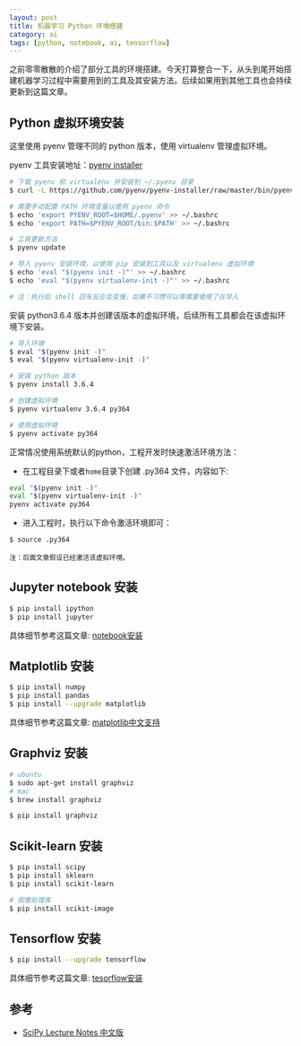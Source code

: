 ```yaml
---
layout: post
title: 机器学习 Python 环境搭建
category: ai
tags: [python, notebook, ai, tensorflow]
---
```




之前零零散散的介绍了部分工具的环境搭建。今天打算整合一下，从头到尾开始搭建机器学习过程中需要用到的工具及其安装方法。后续如果用到其他工具也会持续更新到这篇文章。



## Python 虚拟环境安装

这里使用 pyenv 管理不同的 python 版本，使用 virtualenv  管理虚拟环境。

pyenv 工具安装地址：[pyenv installer](https://github.com/pyenv/pyenv-installer)

~~~sh
# 下载 pyenv 和 virtualenv 并安装到 ~/.pyenv 目录
$ curl -L https://github.com/pyenv/pyenv-installer/raw/master/bin/pyenv-installer | bash

# 需要手动配置 PATH 环境变量以使用 pyenv 命令
$ echo 'export PYENV_ROOT=$HOME/.pyenv' >> ~/.bashrc
$ echo 'export PATH=$PYENV_ROOT/bin:$PATH' >> ~/.bashrc

# 工具更新方法
$ pyenv update

# 导入 pyenv 安装环境，以使用 pip 安装到工具以及 virtualenv 虚拟环境
$ echo 'eval "$(pyenv init -)"' >> ~/.bashrc
$ echo 'eval "$(pyenv virtualenv-init -)"' >> ~/.bashrc

# 注：执行后 shell 回车反应会变慢，如果不习惯可以等需要使用了在导入
~~~



安装 python3.6.4 版本并创建该版本的虚拟环境，后续所有工具都会在该虚拟环境下安装。

~~~sh
# 导入环境
$ eval "$(pyenv init -)"
$ eval "$(pyenv virtualenv-init -)"

# 安装 python 版本
$ pyenv install 3.6.4

# 创建虚拟环境
$ pyenv virtualenv 3.6.4 py364

# 使用虚拟环境
$ pyenv activate py364
~~~



正常情况使用系统默认的python，工程开发时快速激活环境方法：

* 在工程目录下或者`home`目录下创建 .py364 文件，内容如下:

~~~sh
eval "$(pyenv init -)"
eval "$(pyenv virtualenv-init -)"
pyenv activate py364
~~~

* 进入工程时，执行以下命令激活环境即可：

~~~sh
$ source .py364
~~~

`注：后面文章假设已经激活该虚拟环境。`



## Jupyter notebook 安装

~~~sh
$ pip install ipython
$ pip install jupyter
~~~

具体细节参考这篇文章: [notebook安装](/2017/10/11/noteboot-setup)



## Matplotlib 安装

~~~sh
$ pip install numpy
$ pip install pandas
$ pip install --upgrade matplotlib
~~~

具体细节参考这篇文章: [matplotlib中文支持](/2017/11/27/matplotfont)



## Graphviz 安装

~~~sh
# ubuntu
$ sudo apt-get install graphviz
# mac
$ brew install graphviz

$ pip install graphviz
~~~





## Scikit-learn 安装

~~~sh
$ pip install scipy
$ pip install sklearn
$ pip install scikit-learn

# 图像处理库
$ pip install scikit-image
~~~





## Tensorflow 安装

~~~sh
$ pip install --upgrade tensorflow
~~~

具体细节参考这篇文章: [tesorflow安装](/2017/11/07/tfsetup)



## 参考

* [SciPy Lecture Notes 中文版](https://wizardforcel.gitbooks.io/scipy-lecture-notes/content/index.html)